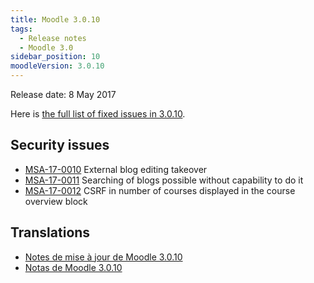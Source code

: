```yaml
---
title: Moodle 3.0.10
tags:
  - Release notes
  - Moodle 3.0
sidebar_position: 10
moodleVersion: 3.0.10
---
```


Release date: 8 May 2017

Here is [the full list of fixed issues in 3.0.10](https://moodle.atlassian.net/secure/IssueNavigator!executeAdvanced.jspa?jqlQuery=project+%3D+mdl+AND+resolution+%3D+fixed+AND+fixVersion+in+%28%223.0.10%22%29+ORDER+BY+priority+DESC&runQuery=true&clear=true).

## Security issues

- [MSA-17-0010](https://moodle.org/mod/forum/discuss.php?d=352353) External blog editing takeover
- [MSA-17-0011](https://moodle.org/mod/forum/discuss.php?d=352354) Searching of blogs possible without capability to do it
- [MSA-17-0012](https://moodle.org/mod/forum/discuss.php?d=352355) CSRF in number of courses displayed in the course overview block

## Translations

- [Notes de mise à jour de Moodle 3.0.10](https://docs.moodle.org/fr/Notes_de_mise_à_jour_de_Moodle_3.0.10)
- [Notas de Moodle 3.0.10](https://docs.moodle.org/es/Notas_de_Moodle_3.0.10)
